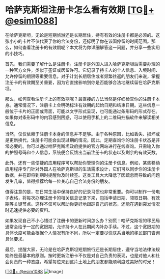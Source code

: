 # 哈萨克斯坦注册卡怎么看有效期 [[TG💪+ @esim1088](https://t.me/s/esim1088)]

在哈萨克斯坦，无论是短期旅游还是长期居住，持有有效的注册卡都是必须的。这张小小的卡片不仅代表了你的合法身份，还标明了你在该国停留的时间范围。那么，如何查看注册卡的有效期呢？本文将为你详细解答这一问题，并分享一些实用的小技巧。

首先，我们需要了解什么是注册卡。注册卡是外国人进入哈萨克斯坦后需要办理的一种官方文件，类似于签证或居留许可。它记录了持卡人的个人信息、入境时间、允许停留的期限等重要信息。对于计划长期居住或者频繁往返的朋友们来说，掌握注册卡的有效期至关重要，因为它直接影响到你是否能够合法地继续留在哈萨克斯坦。

那么，如何查看注册卡上的有效期呢？最直接的方法当然是仔细检查你的注册卡本身。通常情况下，注册卡上会明确标注有效期的起始日期和结束日期。这些信息一般位于卡片的正面或背面，可能以文字形式呈现，也可能通过条形码的形式存在。如果你对条形码中的内容感到困惑，可以使用手机上的二维码扫描软件来解读相关信息。

当然，仅仅依赖于注册卡本身的信息并不足够。由于各种原因，比如丢失、损坏或是更新换代，注册卡可能会出现过期的情况。因此，定期查询你的注册卡状态是非常必要的。你可以通过哈萨克斯坦政府提供的官方网站进行在线查询。只需输入你的护照号码和个人信息，系统便会反馈出当前注册卡的状态以及剩余的有效天数。

此外，还有一些便捷的应用程序可以帮助你管理你的注册卡信息。例如，某些移动应用程序专门针对外国人在哈萨克斯坦的生活需求设计，它们可以同步你的注册卡数据，并在即将到期时提醒你及时续签。这类工具大大降低了因疏忽而导致的问题发生几率，值得推荐给每一位关心自己合法身份的朋友。

值得注意的是，在日常生活中保持良好的记录习惯也非常重要。你可以制作一份电子表格，将每次办理注册卡的相关信息记录下来，包括申请日期、领取日期、有效期等关键节点。这样不仅可以帮助你更好地跟踪自己的状态，还能在遇到突发情况时迅速提供必要的资料。

如果发现自己不小心错过了注册卡的更新时间怎么办？别慌！哈萨克斯坦的移民局通常会给予一定的宽限期，允许持卡人在此期间内补办手续。不过，这个宽限期的具体长度可能会根据个人情况有所不同，所以一定要尽快联系当地的移民部门咨询具体要求。

最后，提醒大家，无论是在哈萨克斯坦短期旅行还是长期居住，遵守当地法律法规始终是最基本的原则。按时更新注册卡不仅是对自己负责的表现，也是对他人和社会负责的一种态度。希望每位来到这片土地上的朋友都能顺利度过美好的时光！

[[TG💪+ @esim1088](https://t.me/s/esim1088) ![Image](https://i.postimg.cc/4NQfJmqS/Snipaste-2025-05-13-00-14-12.png)]